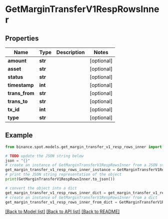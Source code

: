 # GetMarginTransferV1RespRowsInner


## Properties

Name | Type | Description | Notes
------------ | ------------- | ------------- | -------------
**amount** | **str** |  | [optional] 
**asset** | **str** |  | [optional] 
**status** | **str** |  | [optional] 
**timestamp** | **int** |  | [optional] 
**trans_from** | **str** |  | [optional] 
**trans_to** | **str** |  | [optional] 
**tx_id** | **int** |  | [optional] 
**type** | **str** |  | [optional] 

## Example

```python
from binance.spot.models.get_margin_transfer_v1_resp_rows_inner import GetMarginTransferV1RespRowsInner

# TODO update the JSON string below
json = "{}"
# create an instance of GetMarginTransferV1RespRowsInner from a JSON string
get_margin_transfer_v1_resp_rows_inner_instance = GetMarginTransferV1RespRowsInner.from_json(json)
# print the JSON string representation of the object
print(GetMarginTransferV1RespRowsInner.to_json())

# convert the object into a dict
get_margin_transfer_v1_resp_rows_inner_dict = get_margin_transfer_v1_resp_rows_inner_instance.to_dict()
# create an instance of GetMarginTransferV1RespRowsInner from a dict
get_margin_transfer_v1_resp_rows_inner_from_dict = GetMarginTransferV1RespRowsInner.from_dict(get_margin_transfer_v1_resp_rows_inner_dict)
```
[[Back to Model list]](../README.md#documentation-for-models) [[Back to API list]](../README.md#documentation-for-api-endpoints) [[Back to README]](../README.md)


